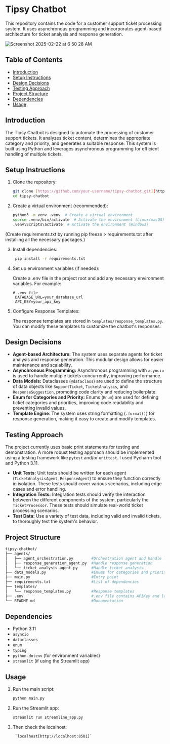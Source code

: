 # Tipsy Chatbot

This repository contains the code for a customer support ticket processing system. It uses asynchronous programming and incorporates agent-based architecture for ticket analysis and response generation.

![Screenshot 2025-02-22 at 6 50 28 AM](https://github.com/user-attachments/assets/3348286f-6c7e-4b42-8d71-81cb8c533c78)

## Table of Contents

- [Introduction](#introduction)
- [Setup Instructions](#setup-instructions)
- [Design Decisions](#design-decisions)
- [Testing Approach](#testing-approach)
- [Project Structure](#project-structure)
- [Dependencies](#dependencies)
- [Usage](#usage)


## Introduction

The Tipsy Chatbot is designed to automate the processing of customer support tickets. It analyzes ticket content, determines the appropriate category and priority, and generates a suitable response.  This system is built using Python and leverages asynchronous programming for efficient handling of multiple tickets.

## Setup Instructions

1. Clone the repository:

   ```bash
   git clone [https://github.com/your-username/tipsy-chatbot.git](https://www.google.com/search?q=https://github.com/your-username/tipsy-chatbot.git)  # Replace with your repo URL
   cd tipsy-chatbot

2. Create a virtual environment (recommended):

    ```bash
    python3 -m venv .venv  # Create a virtual environment
    source .venv/bin/activate  # Activate the environment (Linux/macOS)
    .venv\Scripts\activate  # Activate the environment (Windows)

  (Create requirements.txt by running pip freeze > requirements.txt after installing all the necessary packages.)

3. Install dependencies:

    ```bash
     pip install -r requirements.txt

4. Set up environment variables (if needed):

    Create a .env file in the project root and add any necessary environment variables.  For example:

       # .env file
        DATABASE_URL=your_database_url
        API_KEY=your_api_key

5. Configure Response Templates:

    The response templates are stored in `templates/response_templates.py`. You can modify these templates to customize the chatbot's responses.


## Design Decisions

- **Agent-based Architecture:** The system uses separate agents for ticket analysis and response generation. This modular design allows for easier maintenance and scalability.
- **Asynchronous Programming:** Asynchronous programming with `asyncio` is used to handle multiple tickets concurrently, improving performance.
- **Data Models:** Dataclasses (`@dataclass`) are used to define the structure of data objects like `SupportTicket`, `TicketAnalysis`, and `ResponseSuggestion`, promoting code clarity and reducing boilerplate.
- **Enum for Categories and Priority:** Enums (`Enum`) are used for defining ticket categories and priorities, improving code readability and preventing invalid values.
- **Template Engine**: The system uses string formatting (`.format()`) for response generation, making it easy to create and modify templates.

## Testing Approach
  The project currently uses basic print statements for testing and demonstration.  A more robust testing approach should be implemented using a testing framework like `pytest` and/or `unittest`. I used Pycharm tool and Python 3.11.
  
- **Unit Tests:** Unit tests should be written for each agent (`TicketAnalysisAgent`, `ResponseAgent`) to ensure they function correctly in isolation.  These tests should cover various scenarios, including edge cases and error handling.
- **Integration Tests:** Integration tests should verify the interaction between the different components of the system, particularly the `TicketProcessor`.  These tests should simulate real-world ticket processing scenarios.
- **Test Data:** Use a variety of test data, including valid and invalid tickets, to thoroughly test the system's behavior.

## Project Structure
```bash
tipsy-chatbot/
├── agents/
│   ├── agent_orchestration.py        #Orchestration agent and handle logics
│   ├── response_generation_agent.py  #Handle response generation
│   └── ticket_analysis_agent.py      #Handle ticket analysis
├── data_models.py                    #Enums for categories and priority
├── main.py                           #Entry point
├── requirements.txt                  #List of dependencies
├── templates/
│   └── response_templates.py         #Response templates
├── .env                              #.env file contains APIKey and localhost 
└── README.md                         #Documentation
```

## Dependencies

- Python 3.11
- `asyncio`
- `dataclasses`
- `enum`
- `typing`
- `python-dotenv` (for environment variables)
- `streamlit` (if using the Streamlit app)

## Usage

1. Run the main script:
    ```bash
   python main.py

2. Run the Streamlit app:
   ```bash
   streamlit run streamline_app.py

3. Then check the localhost:
  
        `localhost[http://localhost:8501]`
  
  
